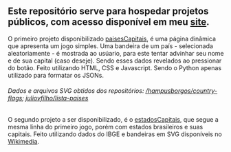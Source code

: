 ## Este repositório serve para hospedar projetos públicos, com acesso disponível em meu [site](https://guilhermegiusti.com/dev/).
O primeiro projeto disponibilizado [paisesCapitais](/jogos/paisesCapitais/), é uma página dinâmica que apresenta um jogo simples. Uma bandeira de um país - selecionada aleatoriamente - é mostrada ao usúario, para este tentar advinhar seu nome e de sua capital (caso deseje). Sendo esses dados revelados ao pressionar do botão. Feito utilizando HTML, CSS e Javascript. Sendo o Python apenas utilizado para formatar os JSONs.
###### Dados e arquivos SVG obtidos dos repositórios: [/hampusborgos/country-flags](https://github.com/hampusborgos/country-flags); [juliovfilho/lista-paises](https://github.com/juliolvfilho/lista-paises)

O segundo projeto a ser disponibilizado, é o [estadosCapitais](/jogos/estadosCapitais/), que segue a mesma linha do primeiro jogo, porém com estados brasileiros e suas capitais. Feito utilizando dados do IBGE e bandeiras em SVG disponíveis no [Wikimedia](https://commons.wikimedia.org/wiki/Flags_of_Brazil).

